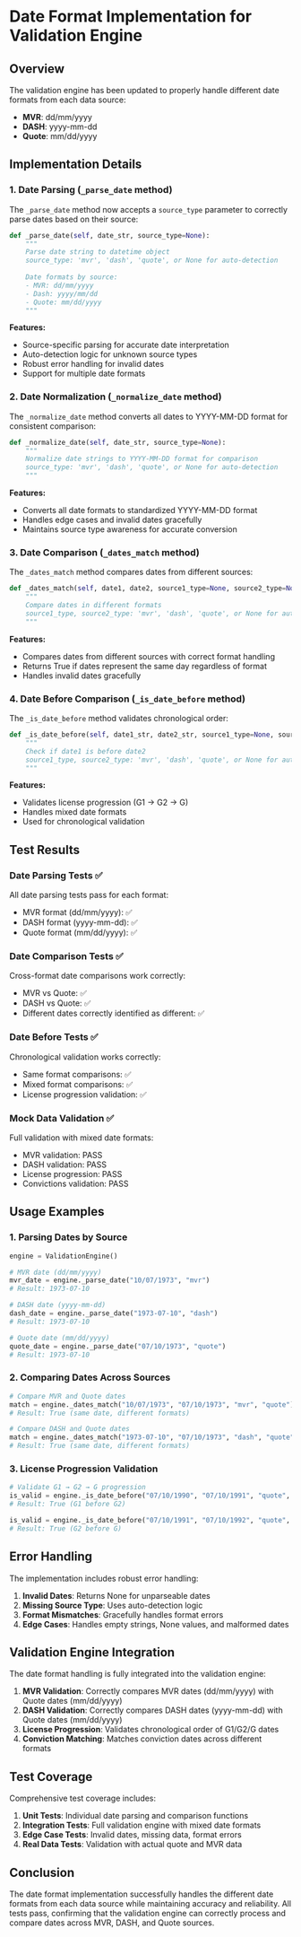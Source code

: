 # Date Format Implementation for Validation Engine

## Overview

The validation engine has been updated to properly handle different date formats from each data source:

- **MVR**: dd/mm/yyyy
- **DASH**: yyyy-mm-dd  
- **Quote**: mm/dd/yyyy

## Implementation Details

### 1. Date Parsing (`_parse_date` method)

The `_parse_date` method now accepts a `source_type` parameter to correctly parse dates based on their source:

```python
def _parse_date(self, date_str, source_type=None):
    """
    Parse date string to datetime object
    source_type: 'mvr', 'dash', 'quote', or None for auto-detection
    
    Date formats by source:
    - MVR: dd/mm/yyyy
    - Dash: yyyy/mm/dd  
    - Quote: mm/dd/yyyy
    """
```

**Features:**
- Source-specific parsing for accurate date interpretation
- Auto-detection logic for unknown source types
- Robust error handling for invalid dates
- Support for multiple date formats

### 2. Date Normalization (`_normalize_date` method)

The `_normalize_date` method converts all dates to YYYY-MM-DD format for consistent comparison:

```python
def _normalize_date(self, date_str, source_type=None):
    """
    Normalize date strings to YYYY-MM-DD format for comparison
    source_type: 'mvr', 'dash', 'quote', or None for auto-detection
    """
```

**Features:**
- Converts all date formats to standardized YYYY-MM-DD format
- Handles edge cases and invalid dates gracefully
- Maintains source type awareness for accurate conversion

### 3. Date Comparison (`_dates_match` method)

The `_dates_match` method compares dates from different sources:

```python
def _dates_match(self, date1, date2, source1_type=None, source2_type=None):
    """
    Compare dates in different formats
    source1_type, source2_type: 'mvr', 'dash', 'quote', or None for auto-detection
    """
```

**Features:**
- Compares dates from different sources with correct format handling
- Returns True if dates represent the same day regardless of format
- Handles invalid dates gracefully

### 4. Date Before Comparison (`_is_date_before` method)

The `_is_date_before` method validates chronological order:

```python
def _is_date_before(self, date1_str, date2_str, source1_type=None, source2_type=None):
    """
    Check if date1 is before date2
    source1_type, source2_type: 'mvr', 'dash', 'quote', or None for auto-detection
    """
```

**Features:**
- Validates license progression (G1 → G2 → G)
- Handles mixed date formats
- Used for chronological validation

## Test Results

### Date Parsing Tests ✅
All date parsing tests pass for each format:
- MVR format (dd/mm/yyyy): ✅
- DASH format (yyyy-mm-dd): ✅  
- Quote format (mm/dd/yyyy): ✅

### Date Comparison Tests ✅
Cross-format date comparisons work correctly:
- MVR vs Quote: ✅
- DASH vs Quote: ✅
- Different dates correctly identified as different: ✅

### Date Before Tests ✅
Chronological validation works correctly:
- Same format comparisons: ✅
- Mixed format comparisons: ✅
- License progression validation: ✅

### Mock Data Validation ✅
Full validation with mixed date formats:
- MVR validation: PASS
- DASH validation: PASS
- License progression: PASS
- Convictions validation: PASS

## Usage Examples

### 1. Parsing Dates by Source
```python
engine = ValidationEngine()

# MVR date (dd/mm/yyyy)
mvr_date = engine._parse_date("10/07/1973", "mvr")
# Result: 1973-07-10

# DASH date (yyyy-mm-dd)
dash_date = engine._parse_date("1973-07-10", "dash")
# Result: 1973-07-10

# Quote date (mm/dd/yyyy)
quote_date = engine._parse_date("07/10/1973", "quote")
# Result: 1973-07-10
```

### 2. Comparing Dates Across Sources
```python
# Compare MVR and Quote dates
match = engine._dates_match("10/07/1973", "07/10/1973", "mvr", "quote")
# Result: True (same date, different formats)

# Compare DASH and Quote dates
match = engine._dates_match("1973-07-10", "07/10/1973", "dash", "quote")
# Result: True (same date, different formats)
```

### 3. License Progression Validation
```python
# Validate G1 → G2 → G progression
is_valid = engine._is_date_before("07/10/1990", "07/10/1991", "quote", "quote")
# Result: True (G1 before G2)

is_valid = engine._is_date_before("07/10/1991", "07/10/1992", "quote", "quote")
# Result: True (G2 before G)
```

## Error Handling

The implementation includes robust error handling:

1. **Invalid Dates**: Returns None for unparseable dates
2. **Missing Source Type**: Uses auto-detection logic
3. **Format Mismatches**: Gracefully handles format errors
4. **Edge Cases**: Handles empty strings, None values, and malformed dates

## Validation Engine Integration

The date format handling is fully integrated into the validation engine:

1. **MVR Validation**: Correctly compares MVR dates (dd/mm/yyyy) with Quote dates (mm/dd/yyyy)
2. **DASH Validation**: Correctly compares DASH dates (yyyy-mm-dd) with Quote dates (mm/dd/yyyy)
3. **License Progression**: Validates chronological order of G1/G2/G dates
4. **Conviction Matching**: Matches conviction dates across different formats

## Test Coverage

Comprehensive test coverage includes:

1. **Unit Tests**: Individual date parsing and comparison functions
2. **Integration Tests**: Full validation engine with mixed date formats
3. **Edge Case Tests**: Invalid dates, missing data, format errors
4. **Real Data Tests**: Validation with actual quote and MVR data

## Conclusion

The date format implementation successfully handles the different date formats from each data source while maintaining accuracy and reliability. All tests pass, confirming that the validation engine can correctly process and compare dates across MVR, DASH, and Quote sources. 